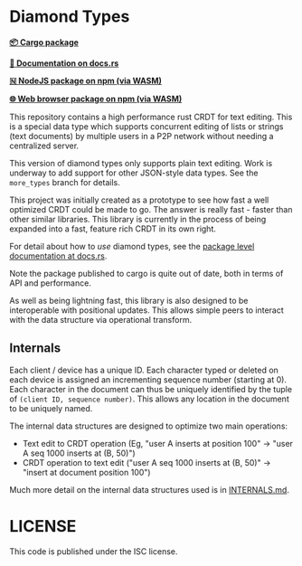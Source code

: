 # Diamond Types

[**📦 Cargo package**](https://crates.io/crates/diamond-types)

[**📖 Documentation on docs.rs**](https://docs.rs/diamond-types/latest/diamond_types/)

[**🇳 NodeJS package on npm (via WASM)**](https://www.npmjs.com/package/diamond-types-node)

[**🌐 Web browser package on npm (via WASM)**](https://www.npmjs.com/package/diamond-types-web)

This repository contains a high performance rust CRDT for text editing. This is a special data type which supports concurrent editing of lists or strings
(text documents) by multiple users in a P2P network without needing a
centralized server.

This version of diamond types only supports plain text editing. Work is underway to add support for other JSON-style data types. See the `more_types` branch for details.

This project was initially created as a prototype to see how fast a well optimized CRDT could be made to go. The answer is really fast - faster than other similar libraries. This library is currently in the process of being expanded into a fast, feature rich CRDT in its own right.

For detail about how to *use* diamond types, see the [package level documentation at docs.rs](https://docs.rs/diamond-types/latest/diamond_types/).

Note the package published to cargo is quite out of date, both in terms of API and performance.

As well as being lightning fast, this library is also designed to be interoperable with positional updates. This allows simple peers to interact with the data structure via operational transform.


## Internals

Each client / device has a unique ID. Each character typed or deleted on
each device is assigned an incrementing sequence number (starting at 0).
Each character in the document can thus be uniquely identified by the
tuple of `(client ID, sequence number)`. This allows any location in the
document to be uniquely named.

The internal data structures are designed to optimize two main operations:

- Text edit to CRDT operation (Eg, "user A inserts at position 100" -> "user A
  seq 1000 inserts at (B, 50)")
- CRDT operation to text edit ("user A
  seq 1000 inserts at (B, 50)" -> "insert at document position 100")

Much more detail on the internal data structures used is in [INTERNALS.md](INTERNALS.md).


# LICENSE

This code is published under the ISC license.
